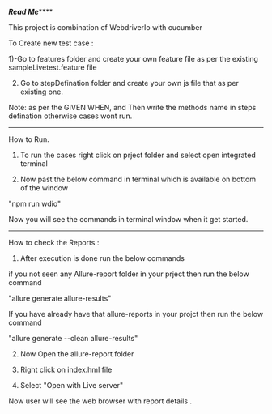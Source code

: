 *************Read Me*****************

This project is combination of WebdriverIo with cucumber

 To Create new test case : 

1)-Go to features folder  and create your own feature file as per the existing sampleLivetest.feature file

2) Go to stepDefination folder and create your own js file that as per existing one.

Note: as per the GIVEN WHEN, and Then write the methods name in steps defination otherwise cases wont run.

---------------

How to Run. 

1) To  run the cases right click on prject folder and select open integrated terminal 

2) Now past the below command in terminal which is available on bottom of the window

"npm run wdio"

Now you will see the commands in terminal window when it get started.

------------------

How to check the Reports :

1) After execution is done run the below commands 

if you not seen any Allure-report folder in your prject  then run the below command

"allure generate allure-results"

If you have already have that  allure-reports in your projct then run the below command

"allure generate --clean allure-results"

2) Now Open the allure-report folder 

3) Right click on index.hml file

4) Select "Open with Live server"


Now user will see the web browser with report details .